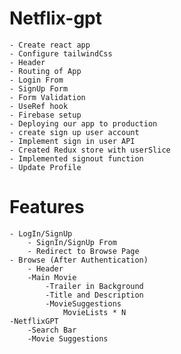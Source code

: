 # Netflix-gpt
    - Create react app
    - Configure tailwindCss
    - Header
    - Routing of App
    - Login From
    - SignUp Form
    - Form Validation
    - UseRef hook
    - Firebase setup
    - Deploying our app to production
    - create sign up user account
    - Implement sign in user API
    - Created Redux store with userSlice
    - Implemented signout function
    - Update Profile

# Features
    - LogIn/SignUp
        - SignIn/SignUp From
        - Redirect to Browse Page
    - Browse (After Authentication)
        - Header
        -Main Movie
            -Trailer in Background
            -Title and Description
            -MovieSuggestions 
                MovieLists * N
    -NetflixGPT
        -Search Bar
        -Movie Suggestions
    
